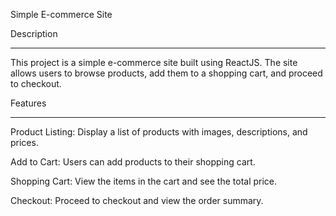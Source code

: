 Simple E-commerce Site

Description
************
This project is a simple e-commerce site built using ReactJS. The site allows users to browse products, add them to a shopping cart, and proceed to checkout.

Features
*********

Product Listing: Display a list of products with images, descriptions, and prices.

Add to Cart: Users can add products to their shopping cart.

Shopping Cart: View the items in the cart and see the total price.

Checkout: Proceed to checkout and view the order summary.
